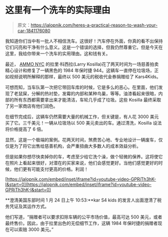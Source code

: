 # 这里有一个洗车的实际理由

> 原文：<https://jalopnik.com/heres-a-practical-reason-to-wash-your-car-1841176080>

我知道你们当中有一批人不相信洗车。这很好！汽车停在外面，你真的看不出保持它们闪亮和干净有什么意义。这是一个错误的选择，但我仍然尊重它。但是今天在这里，我给你带来一个洗车的实用理由。这和钱有关。



最近， [AMMO NYC](https://jalopnik.com/tag/ammo-nyc) 的拉里·科西拉(Larry Kosilla)花了两天时间为一场慈善拍卖精心设计和修复了一辆黑色的 1984 年保时捷 944。这辆车一直停在垃圾场，正如视频说明所解释的那样，最终以 500 美元的税收代金券捐赠给了 Kars4Kids。

可想而知，当车队第一次把它带回车库的时候，它是多么的恶心。在里面，他们发现了老鼠屎，分解的热衬垫，发霉的内部和某种鸟巢，等等。油漆看起来很暗，内部的所有东西都需要拿出来才能清洁，车轮几乎成了垃圾。这些 Kosilla 最终采取了另一家商店有他们润色。

在细节完成后，这辆车仍然需要大量的机械工作，但关键是，有人花 3000 美元买了它。三千美元！一辆从垃圾场以 500 美元卖出的车。通过清洗，Kosilla 设法将价格提高了 6 倍。

显然，这是一个极端的案例。花两天时间，煞费苦心地、专业地设计一辆废车，仅仅是为了将它出售给慈善机构，会严重扭曲大多数人的成本效益分析。

但是如果你想尽快卖掉你的车，考虑至少给它洗个澡，做个轻微的保养。这将使它在照片上看起来很好，对潜在的买家来说，他们会感觉更好。当他们感觉更好的时候，他们更有可能支付更高的价格。利润！

 [https://jalopnik.com/embed/inset/iframe?id=youtube-video-GPRiTh3hK-I&start=0](https://jalopnik.com/embed/inset/iframe?id=youtube-video-GPRiTh3hK-I&start=0) 

**澄清美国东部时间 1 月 24 日上午 10:53:**kar S4 kids 的发言人出面澄清了税务凭证及其运作方式。

他们写道，“捐赠者可以要求扣除车辆的公平市场价值，最高可达 500 美元，或者最终售价。因此，由于拉里出色的无偿细节工作，这辆 1984 年保时捷的捐赠者现在可以索赔 3000 美元。”
